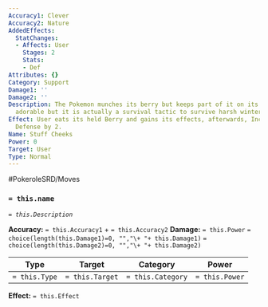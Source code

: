 ```yaml
---
Accuracy1: Clever
Accuracy2: Nature
AddedEffects:
  StatChanges:
  - Affects: User
    Stages: 2
    Stats:
    - Def
Attributes: {}
Category: Support
Damage1: ''
Damage2: ''
Description: The Pokemon munches its berry but keeps part of it on its cheeks. Looks
  adorable but it is actually a survival tactic to survive harsh winters.
Effect: User eats its held Berry and gains its effects, afterwards, Increase user's
  Defense by 2.
Name: Stuff Cheeks
Power: 0
Target: User
Type: Normal
---
```


#PokeroleSRD/Moves

### `= this.name`
*`= this.Description`*

**Accuracy:** `= this.Accuracy1` + `= this.Accuracy2`
**Damage:** `= this.Power` `= choice(length(this.Damage1)=0, "","\+ "+ this.Damage1)` `= choice(length(this.Damage2)=0, "","\+ "+ this.Damage2)`

| Type          | Target          | Category          | Power          |
| ------------- | --------------- | ----------------  | -------------- |
| `= this.Type` | `= this.Target` | `= this.Category` | `= this.Power` | 

**Effect:** `= this.Effect`